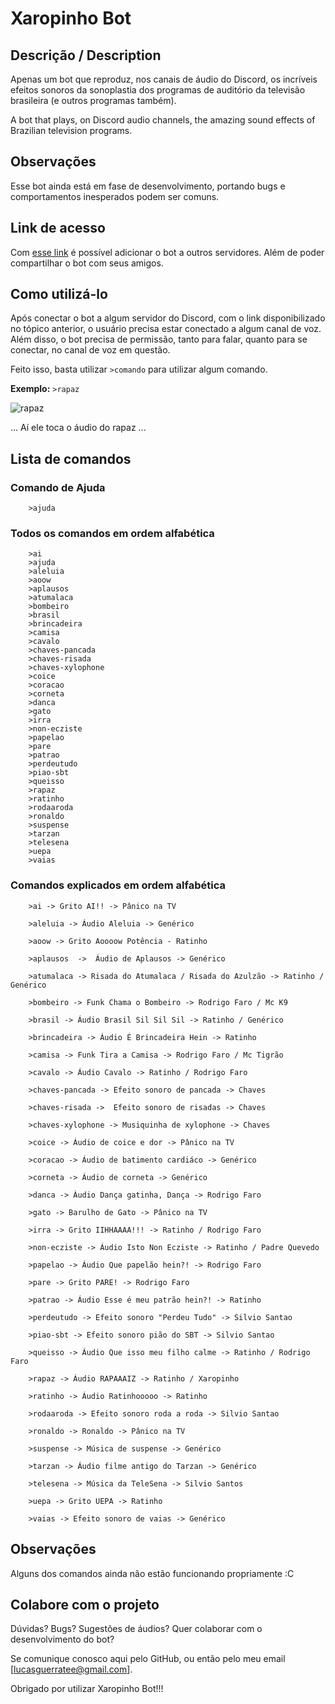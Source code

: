 # Xaropinho Bot

## Descrição / Description

Apenas um bot que reproduz, nos canais de áudio do Discord, os incríveis efeitos sonoros da sonoplastia dos programas de auditório da televisão brasileira (e outros programas também).

A bot that plays, on Discord audio channels, the amazing sound effects of Brazilian television programs.

## Observações

Esse bot ainda está em fase de desenvolvimento, portando bugs e comportamentos inesperados podem ser comuns.

## Link de acesso

Com [esse link](https://discord.com/api/oauth2/authorize?client_id=801642174093590538&permissions=3665472&scope=bot) é possível adicionar o bot a outros servidores. Além de poder compartilhar o bot com seus amigos.

## Como utilizá-lo

Após conectar o bot a algum servidor do Discord, com o link disponibilizado no tópico anterior, o usuário precisa estar conectado a algum canal de voz. Além disso, o bot precisa de permissão, tanto para falar, quanto para se conectar, no canal de voz em questão.

Feito isso, basta utilizar ```>comando``` para utilizar algum comando. 

**Exemplo:** ```>rapaz```

![rapaz](https://i.imgur.com/WOLZZZ4.png)

... Aí ele toca o áudio do rapaz ... 

## Lista de comandos

### Comando de Ajuda

```
    >ajuda
```

### Todos os comandos em ordem alfabética

```
    >ai 
    >ajuda
    >aleluia
    >aoow
    >aplausos 
    >atumalaca
    >bombeiro 
    >brasil
    >brincadeira
    >camisa
    >cavalo
    >chaves-pancada  
    >chaves-risada
    >chaves-xylophone
    >coice
    >coracao 
    >corneta 
    >danca 
    >gato
    >irra 
    >non-ecziste 
    >papelao  
    >pare
    >patrao  
    >perdeutudo 
    >piao-sbt
    >queisso 
    >rapaz
    >ratinho  
    >rodaaroda 
    >ronaldo 
    >suspense
    >tarzan 
    >telesena
    >uepa
    >vaias 
```

### Comandos explicados em ordem alfabética

```
    >ai -> Grito AI!! -> Pânico na TV

    >aleluia -> Áudio Aleluia -> Genérico

    >aoow -> Grito Aoooow Potência - Ratinho

    >aplausos  ->  Áudio de Aplausos -> Genérico

    >atumalaca -> Risada do Atumalaca / Risada do Azulzão -> Ratinho / Genérico

    >bombeiro -> Funk Chama o Bombeiro -> Rodrigo Faro / Mc K9

    >brasil -> Áudio Brasil Sil Sil Sil -> Ratinho / Genérico

    >brincadeira -> Áudio É Brincadeira Hein -> Ratinho

    >camisa -> Funk Tira a Camisa -> Rodrigo Faro / Mc Tigrão

    >cavalo -> Áudio Cavalo -> Ratinho / Rodrigo Faro

    >chaves-pancada -> Efeito sonoro de pancada -> Chaves

    >chaves-risada ->  Efeito sonoro de risadas -> Chaves

    >chaves-xylophone -> Musiquinha de xylophone -> Chaves

    >coice -> Áudio de coice e dor -> Pânico na TV

    >coracao -> Áudio de batimento cardiáco -> Genérico

    >corneta -> Áudio de corneta -> Genérico

    >danca -> Áudio Dança gatinha, Dança -> Rodrigo Faro

    >gato -> Barulho de Gato -> Pânico na TV

    >irra -> Grito IIHHAAAA!!! -> Ratinho / Rodrigo Faro

    >non-ecziste -> Áudio Isto Non Ecziste -> Ratinho / Padre Quevedo 

    >papelao -> Áudio Que papelão hein?! -> Rodrigo Faro

    >pare -> Grito PARE! -> Rodrigo Faro

    >patrao -> Áudio Esse é meu patrão hein?! -> Ratinho

    >perdeutudo -> Efeito sonoro "Perdeu Tudo" -> Silvio Santao

    >piao-sbt -> Efeito sonoro pião do SBT -> Silvio Santao

    >queisso -> Áudio Que isso meu filho calme -> Ratinho / Rodrigo Faro

    >rapaz -> Áudio RAPAAAIZ -> Ratinho / Xaropinho

    >ratinho -> Áudio Ratinhooooo -> Ratinho

    >rodaaroda -> Efeito sonoro roda a roda -> Silvio Santao

    >ronaldo -> Ronaldo -> Pânico na TV

    >suspense -> Música de suspense -> Genérico

    >tarzan -> Áudio filme antigo do Tarzan -> Genérico

    >telesena -> Música da TeleSena -> Silvio Santos

    >uepa -> Grito UEPA -> Ratinho

    >vaias -> Efeito sonoro de vaias -> Genérico
```

## Observações

Alguns dos comandos ainda não estão funcionando propriamente :C 

## Colabore com o projeto

Dúvidas?
Bugs?
Sugestões de áudios?
Quer colaborar com o desenvolvimento do bot?

Se comunique conosco aqui pelo GitHub, ou então pelo meu email [lucasguerratee@gmail.com].

Obrigado por utilizar Xaropinho Bot!!!
